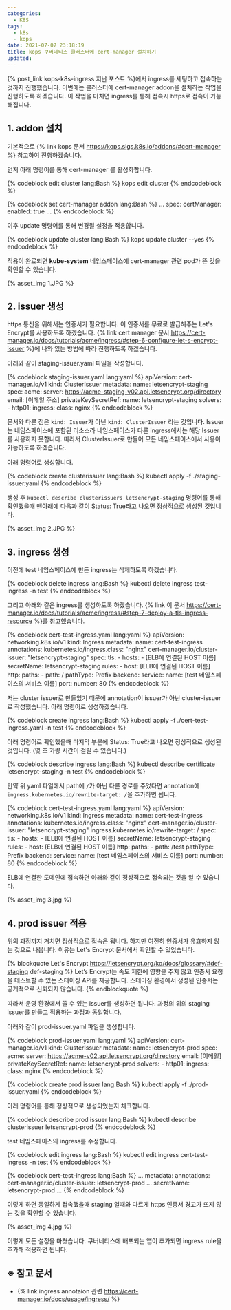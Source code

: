```yaml
---
categories:
  - K8S
tags:
  - k8s
  - kops
date: 2021-07-07 23:18:19
title: kops 쿠버네티스 클러스터에 cert-manager 설치하기
updated:
---
```


{% post_link kops-k8s-ingress 지난 포스트 %}에서 ingress를 세팅하고 접속하는 것까지 진행했습니다.
이번에는 클러스터에 cert-manager addon을 설치하는 작업을 진행하도록 하겠습니다.
이 작업을 마치면 ingress를 통해 접속시 https로 접속이 가능해집니다.

## 1. addon 설치

기본적으로 {% link kops 문서 https://kops.sigs.k8s.io/addons/#cert-manager %} 참고하여 진행하겠습니다.

먼저 아래 명령어를 통해 cert-manager 를 활성화합니다.

{% codeblock edit cluster lang:Bash %}
    kops edit cluster
{% endcodeblock %}

{% codeblock set cert-manager addon lang:Bash %}
    ...
    spec:
      certManager:
        enabled: true
    ...
{% endcodeblock %}

이후 update 명령어를 통해 변경될 설정을 적용합니다.

{% codeblock update cluster lang:Bash %}
    kops update cluster --yes
{% endcodeblock %}

적용이 완료되면 **kube-system** 네임스페이스에 cert-manager 관련 pod가 뜬 것을 확인할 수 있습니다.

{% asset_img 1.JPG %}

## 2. issuer 생성

https 통신을 위해서는 인증서가 필요합니다. 이 인증서를 무료로 발급해주는 Let's Encrypt를 사용하도록 하겠습니다.
{% link cert manager 문서 https://cert-manager.io/docs/tutorials/acme/ingress/#step-6-configure-let-s-encrypt-issuer %}에 나와 있는 방법에 따라 진행하도록 하겠습니다.

아래와 같이 staging-issuer.yaml 파일을 작성합니다.

{% codeblock staging-issuer.yaml lang:yaml %}
    apiVersion: cert-manager.io/v1
    kind: ClusterIssuer
    metadata:
      name: letsencrypt-staging
    spec:
      acme:
        server: https://acme-staging-v02.api.letsencrypt.org/directory
        email: [이메일 주소]
        privateKeySecretRef:
          name: letsencrypt-staging
        solvers:
        - http01:
            ingress:
              class:  nginx
{% endcodeblock %}

문서와 다른 점은 `kind: Issuer`가 아닌 `kind: ClusterIssuer` 라는 것입니다.
Issuer는 네임스페이스에 포함된 리소스라 네임스페이스가 다른 ingress에서는 해당 Issuer를 사용하지 못합니다.
따라서 ClusterIssuer로 만들어 모든 네임스페이스에서 사용이 가능하도록 하겠습니다.

아래 명령어로 생성합니다.

{% codeblock create clusterissuer lang:Bash %}
    kubectl apply -f ./staging-issuer.yaml
{% endcodeblock %}

생성 후 `kubectl describe clusterissuers letsencrypt-staging` 명령어를 통해 확인했을때 맨아래에 다음과 같이 Status: True라고 나오면 정상적으로 생성된 것입니다.

{% asset_img 2.JPG %}

## 3. ingress 생성

이전에 test 네임스페이스에 만든 ingress는 삭제하도록 하겠습니다.

{% codeblock delete ingress lang:Bash %}
    kubectl delete ingress test-ingress -n test
{% endcodeblock %}

그리고 아래와 같은 ingress를 생성하도록 하겠습니다. {% link 이 문서 https://cert-manager.io/docs/tutorials/acme/ingress/#step-7-deploy-a-tls-ingress-resource %}를 참고했습니다.

{% codeblock cert-test-ingress.yaml lang:yaml %}
    apiVersion: networking.k8s.io/v1
    kind: Ingress
    metadata:
      name: cert-test-ingress
      annotations:
        kubernetes.io/ingress.class: "nginx"
        cert-manager.io/cluster-issuer: "letsencrypt-staging"
    spec:
      tls:
      - hosts:
        - [ELB에 연결된 HOST 이름]
        secretName: letsencrypt-staging
      rules:
      - host: [ELB에 연결된 HOST 이름]
        http:
          paths:
          - path: /
            pathType: Prefix
            backend:
              service:
                name: [test 네임스페이스의 서비스 이름]
                port:
                  number: 80
{% endcodeblock %}

저는 cluster issuer로 만들었기 때문에 annotation이 issuer가 아닌 cluster-issuer로 작성했습니다.
아래 명령어로 생성하겠습니다.

{% codeblock create ingress lang:Bash %}
    kubectl apply -f ./cert-test-ingress.yaml -n test
{% endcodeblock %}

아래 명령어로 확인했을때 마지막 부분에 Status: True라고 나오면 정상적으로 생성된 것입니다.
(몇 초 가량 시간이 걸릴 수 있습니다.)

{% codeblock describe ingress lang:Bash %}
    kubectl describe certificate letsencrypt-staging -n test
{% endcodeblock %}

만약 위 yaml 파일에서 path에 `/`가 아닌 다른 경로를 주었다면 annotation에 `ingress.kubernetes.io/rewrite-target: /`을 추가하면 됩니다.

{% codeblock cert-test-ingress.yaml lang:yaml %}
    apiVersion: networking.k8s.io/v1
    kind: Ingress
    metadata:
      name: cert-test-ingress
      annotations:
        kubernetes.io/ingress.class: "nginx"
        cert-manager.io/cluster-issuer: "letsencrypt-staging"
        ingress.kubernetes.io/rewrite-target: /
    spec:
      tls:
      - hosts:
        - [ELB에 연결된 HOST 이름]
        secretName: letsencrypt-staging
      rules:
      - host: [ELB에 연결된 HOST 이름]
        http:
          paths:
          - path: /test
            pathType: Prefix
            backend:
              service:
                name: [test 네임스페이스의 서비스 이름]
                port:
                  number: 80
{% endcodeblock %}

ELB에 연결한 도메인에 접속하면 아래와 같이 정상적으로 접속되는 것을 알 수 있습니다.

{% asset_img 3.jpg %}

## 4. prod issuer 적용

위의 과정까지 거치면 정상적으로 접속은 됩니다. 하지만 여전히 인증서가 유효하지 않는 것으로 나옵니다.
이유는 Let's Encrypt 문서에서 확인할 수 있었습니다.

{% blockquote Let's Encrypt https://letsencrypt.org/ko/docs/glossary/#def-staging def-staging %}
    Let’s Encrypt는 속도 제한에 영향을 주지 않고 인증서 요청을 테스트할 수 있는 스테이징 API를 제공합니다.
    스테이징 환경에서 생성된 인증서는 공개적으로 신뢰되지 않습니다.
{% endblockquote %}

따라서 운영 환경에서 쓸 수 있는 issuer를 생성하면 됩니다.
과정의 위의 staging issuer를 만들고 적용하는 과정과 동일합니다.

아래와 같이 prod-issuer.yaml 파일을 생성합니다.

{% codeblock prod-issuer.yaml lang:yaml %}
    apiVersion: cert-manager.io/v1
    kind: ClusterIssuer
    metadata:
      name: letsencrypt-prod
    spec:
      acme:
        server: https://acme-v02.api.letsencrypt.org/directory
        email: [이메일]
        privateKeySecretRef:
          name: letsencrypt-prod
        solvers:
        - http01:
            ingress:
              class:  nginx
{% endcodeblock %}

{% codeblock create prod issuer lang:Bash %}
    kubectl apply -f ./prod-issuer.yaml
{% endcodeblock %}

아래 명령어를 통해 정상적으로 생성되었는지 체크합니다.

{% codeblock describe prod issuer lang:Bash %}
    kubectl describe clusterissuer letsencrypt-prod
{% endcodeblock %}

test 네임스페이스의 ingress를 수정합니다.

{% codeblock edit ingress lang:Bash %}
    kubectl edit ingress cert-test-ingress -n test
{% endcodeblock %}

{% codeblock cert-test-ingress lang:Bash %}
    ...
    metadata:
      annotations:
        cert-manager.io/cluster-issuer: letsencrypt-prod
    ...
    secretName: letsencrypt-prod
    ...
{% endcodeblock %}

이렇게 하면 동일하게 접속했을때 staging 일때와 다르게 https 인증서 경고가 뜨지 않는 것을 확인할 수 있습니다.

{% asset_img 4.jpg %}

이렇게 모든 설정을 마쳤습니다. 쿠버네티스에 배포되는 앱이 추가되면 ingress rule을 추가해 적용하면 됩니다.

## ※ 참고 문서

- {% link ingress annotaion 관련 https://cert-manager.io/docs/usage/ingress/ %}
